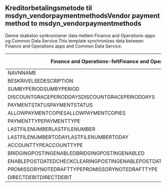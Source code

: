 ## <a name="vendor-payment-method-to-msdyn_vendorpaymentmethods"></a><span data-ttu-id="19c51-101">Kreditorbetalingsmetode til msdyn_vendorpaymentmethods</span><span class="sxs-lookup"><span data-stu-id="19c51-101">Vendor payment method to msdyn_vendorpaymentmethods</span></span>

<span data-ttu-id="19c51-102">Denne skabelon synkroniserer data mellem Finance and Operations-apps og Common Data Service.</span><span class="sxs-lookup"><span data-stu-id="19c51-102">This template synchronizes data between Finance and Operations apps and Common Data Service.</span></span>

<span data-ttu-id="19c51-103">Finance and Operations-felt</span><span class="sxs-lookup"><span data-stu-id="19c51-103">Finance and Operations field</span></span> | <span data-ttu-id="19c51-104">Tilknytningstype</span><span class="sxs-lookup"><span data-stu-id="19c51-104">Map type</span></span> | <span data-ttu-id="19c51-105">Andet Dynamics 365-felt</span><span class="sxs-lookup"><span data-stu-id="19c51-105">Other Dynamics 365 field</span></span> | <span data-ttu-id="19c51-106">Standardværdi</span><span class="sxs-lookup"><span data-stu-id="19c51-106">Default value</span></span>
---|---|---|---
<span data-ttu-id="19c51-107">NAVN</span><span class="sxs-lookup"><span data-stu-id="19c51-107">NAME</span></span> | = | <span data-ttu-id="19c51-108">msdyn_name</span><span class="sxs-lookup"><span data-stu-id="19c51-108">msdyn_name</span></span> | 
<span data-ttu-id="19c51-109">BESKRIVELSE</span><span class="sxs-lookup"><span data-stu-id="19c51-109">DESCRIPTION</span></span> | = | <span data-ttu-id="19c51-110">msdyn_description</span><span class="sxs-lookup"><span data-stu-id="19c51-110">msdyn_description</span></span> | 
<span data-ttu-id="19c51-111">SUMBYPERIOD</span><span class="sxs-lookup"><span data-stu-id="19c51-111">SUMBYPERIOD</span></span> | >< | <span data-ttu-id="19c51-112">msdyn_sumbyperiod</span><span class="sxs-lookup"><span data-stu-id="19c51-112">msdyn_sumbyperiod</span></span> | 
<span data-ttu-id="19c51-113">DISCOUNTGRACEPERIODDAYS</span><span class="sxs-lookup"><span data-stu-id="19c51-113">DISCOUNTGRACEPERIODDAYS</span></span> | = | <span data-ttu-id="19c51-114">msdyn_discountgraceperioddays</span><span class="sxs-lookup"><span data-stu-id="19c51-114">msdyn_discountgraceperioddays</span></span> | 
<span data-ttu-id="19c51-115">PAYMENTSTATUS</span><span class="sxs-lookup"><span data-stu-id="19c51-115">PAYMENTSTATUS</span></span> | >< | <span data-ttu-id="19c51-116">msdyn_paymentstatus</span><span class="sxs-lookup"><span data-stu-id="19c51-116">msdyn_paymentstatus</span></span> | 
<span data-ttu-id="19c51-117">ALLOWPAYMENTCOPIES</span><span class="sxs-lookup"><span data-stu-id="19c51-117">ALLOWPAYMENTCOPIES</span></span> | >< | <span data-ttu-id="19c51-118">msdyn_allowpaymentcopies</span><span class="sxs-lookup"><span data-stu-id="19c51-118">msdyn_allowpaymentcopies</span></span> | 
<span data-ttu-id="19c51-119">PAYMENTTYPE</span><span class="sxs-lookup"><span data-stu-id="19c51-119">PAYMENTTYPE</span></span> | >< | <span data-ttu-id="19c51-120">msdyn_paymenttype</span><span class="sxs-lookup"><span data-stu-id="19c51-120">msdyn_paymenttype</span></span> | 
<span data-ttu-id="19c51-121">LASTFILENUMBER</span><span class="sxs-lookup"><span data-stu-id="19c51-121">LASTFILENUMBER</span></span> | = | <span data-ttu-id="19c51-122">msdyn_lastfilenumber</span><span class="sxs-lookup"><span data-stu-id="19c51-122">msdyn_lastfilenumber</span></span> | 
<span data-ttu-id="19c51-123">LASTFILENUMBERTODAY</span><span class="sxs-lookup"><span data-stu-id="19c51-123">LASTFILENUMBERTODAY</span></span> | = | <span data-ttu-id="19c51-124">msdyn_lastfilenumbertoday</span><span class="sxs-lookup"><span data-stu-id="19c51-124">msdyn_lastfilenumbertoday</span></span> | 
<span data-ttu-id="19c51-125">ACCOUNTTYPE</span><span class="sxs-lookup"><span data-stu-id="19c51-125">ACCOUNTTYPE</span></span> | >< | <span data-ttu-id="19c51-126">msdyn_accounttype</span><span class="sxs-lookup"><span data-stu-id="19c51-126">msdyn_accounttype</span></span> | 
<span data-ttu-id="19c51-127">BRIDGINGPOSTINGENABLED</span><span class="sxs-lookup"><span data-stu-id="19c51-127">BRIDGINGPOSTINGENABLED</span></span> | >< | <span data-ttu-id="19c51-128">msdyn_bridgingposting</span><span class="sxs-lookup"><span data-stu-id="19c51-128">msdyn_bridgingposting</span></span> | 
<span data-ttu-id="19c51-129">ENABLEPOSTDATEDCHECKCLEARINGPOSTING</span><span class="sxs-lookup"><span data-stu-id="19c51-129">ENABLEPOSTDATEDCHECKCLEARINGPOSTING</span></span> | >< | <span data-ttu-id="19c51-130">msdyn_postdatedcheckclearingposting</span><span class="sxs-lookup"><span data-stu-id="19c51-130">msdyn_postdatedcheckclearingposting</span></span> | 
<span data-ttu-id="19c51-131">PROMISSORYNOTEDRAFTTYPE</span><span class="sxs-lookup"><span data-stu-id="19c51-131">PROMISSORYNOTEDRAFTTYPE</span></span> | >< | <span data-ttu-id="19c51-132">msdyn_promissorynotedrafttype</span><span class="sxs-lookup"><span data-stu-id="19c51-132">msdyn_promissorynotedrafttype</span></span> | 
<span data-ttu-id="19c51-133">DIRECTDEBIT</span><span class="sxs-lookup"><span data-stu-id="19c51-133">DIRECTDEBIT</span></span> | >< | <span data-ttu-id="19c51-134">msdyn_directdebit</span><span class="sxs-lookup"><span data-stu-id="19c51-134">msdyn_directdebit</span></span> | 
